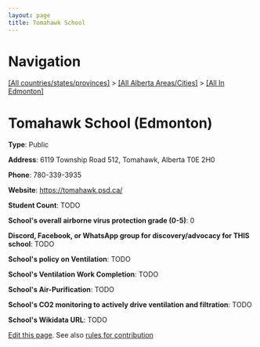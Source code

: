 ```yaml
---
layout: page
title: Tomahawk School
---
```

# Navigation

[[All countries/states/provinces]](../../..) > [[All Alberta Areas/Cities]](../..) > [[All In Edmonton]](..)

# Tomahawk School (Edmonton)

**Type**: Public

**Address**: 6119 Township Road 512, Tomahawk, Alberta T0E 2H0

**Phone**: 780-339-3935

**Website**: <https://tomahawk.psd.ca/>

**Student Count**: TODO

**School's overall airborne virus protection grade (0-5)**: 0

**Discord, Facebook, or WhatsApp group for discovery/advocacy for THIS school**: TODO

**School's policy on Ventilation**: TODO

**School's Ventilation Work Completion**: TODO

**School's Air-Purification**: TODO

**School's CO2 monitoring to actively drive ventilation and filtration**: TODO

**School's Wikidata URL**: TODO


[Edit this page](https://github.com/ventilate-schools/AB/edit/main/./Edmonton/Tomahawk_School.md). See also [rules for contribution](../../../contribution-rules/)